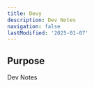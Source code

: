 ```yaml
---
title: Devy
description: Dev Notes
navigation: false
lastModified: '2025-01-07'
---
```


## Purpose

Dev Notes
